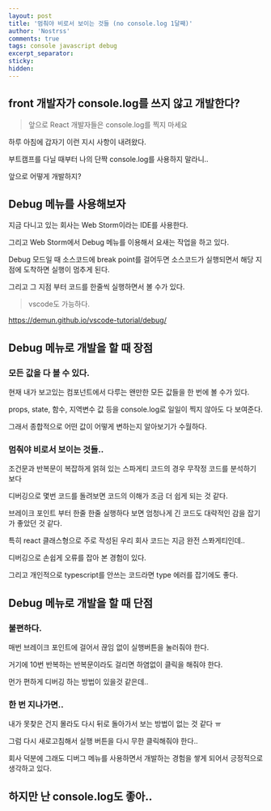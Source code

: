 ```yaml
---
layout: post
title: '멈춰야 비로서 보이는 것들 (no console.log 1달째)'
author: 'Nostrss'
comments: true
tags: console javascript debug
excerpt_separator:
sticky:
hidden:
---
```


## front 개발자가 console.log를 쓰지 않고 개발한다?

> 앞으로 React 개발자들은 console.log를 찍지 마세요

하루 아침에 갑자기 이런 지시 사항이 내려왔다.

부트캠프를 다닐 때부터 나의 단짝 console.log를 사용하지 말라니..

앞으로 어떻게 개발하지?

## Debug 메뉴를 사용해보자

지금 다니고 있는 회사는 Web Storm이라는 IDE를 사용한다.

그리고 Web Storm에서 Debug 메뉴를 이용해서 요새는 작업을 하고 있다.

Debug 모드일 때 소스코드에 break point를 걸어두면 소스코드가 실행되면서 해당 지점에 도착하면 실행이 멈추게 된다.

그리고 그 지점 부터 코드를 한줄씩 실행하면서 볼 수가 있다.

> vscode도 가능하다.

https://demun.github.io/vscode-tutorial/debug/

## Debug 메뉴로 개발을 할 때 장점

### 모든 값을 다 볼 수 있다.

현재 내가 보고있는 컴포넌트에서 다루는 왠만한 모든 값들을 한 번에 볼 수가 있다.

props, state, 함수, 지역변수 값 등을 console.log로 일일이 찍지 않아도 다 보여준다.

그래서 종합적으로 어떤 값이 어떻게 변하는지 알아보기가 수월하다.

### 멈춰야 비로서 보이는 것들..

조건문과 반복문이 복잡하게 얽혀 있는 스파게티 코드의 경우 무작정 코드를 분석하기 보다

디버깅으로 몇번 코드를 돌려보면 코드의 이해가 조금 더 쉽게 되는 것 같다.

브레이크 포인트 부터 한줄 한줄 실행하다 보면 엄청나게 긴 코드도 대략적인 감을 잡기가 좋았던 것 같다.

특히 react 클래스형으로 주로 작성된 우리 회사 코드는 지금 완전 스퐈게티인데..

디버깅으로 손쉽게 오류를 잡아 본 경험이 있다.

그리고 개인적으로 typescript를 안쓰는 코드라면 type 에러를 잡기에도 좋다.

## Debug 메뉴로 개발을 할 때 단점

### 불편하다.

매번 브레이크 포인트에 걸어서 끊임 없이 실행버튼을 눌러줘야 한다.

거기에 10번 반복하는 반복문이라도 걸리면 하염없이 클릭을 해줘야 한다.

먼가 편하게 디버깅 하는 방법이 있을것 같은데..

### 한 번 지나가면..

내가 못찾은 건지 몰라도 다시 뒤로 돌아가서 보는 방법이 없는 것 같다 ㅠ

그럼 다시 새로고침해서 실행 버튼을 다시 무한 클릭해줘야 한다..

회사 덕분에 그래도 디버그 메뉴를 사용하면서 개발하는 경험을 쌓게 되어서 긍정적으로 생각하고 있다.

## 하지만 난 console.log도 좋아..
